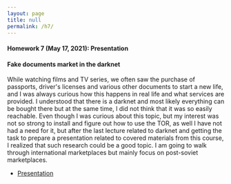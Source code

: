 ```yaml
---
layout: page
title: null
permalink: /h7/
---
```


#### Homework 7 (May 17, 2021): Presentation

#### Fake documents market in the darknet

While watching films and TV series, we often saw the purchase of passports, driver's licenses and various other documents to start a new life, and I was always curious how this happens in real life and what services are provided. I understood that there is a darknet and most likely everything can be bought there but at the same time, I did not think that it was so easily reachable. Even though I was curious about this topic, but my interest was not so strong to install and figure out how to use the TOR, as well I have not had a need for it, but after the last lecture related to darknet and getting the task to prepare a presentation related to covered materials from this course, I realized that such research could be a good topic. I am going to walk through international marketplaces but mainly focus on post-soviet marketplaces.

- [Presentation](/attachments/presentationH7.pptx)
